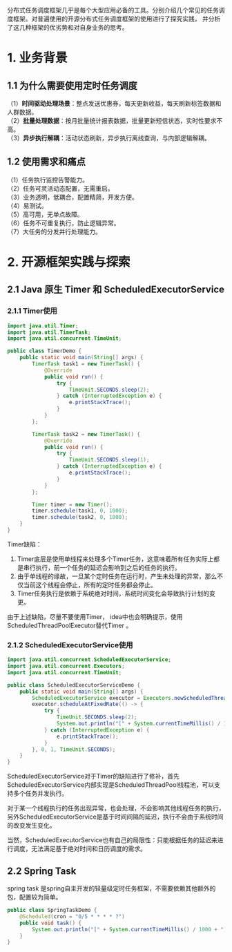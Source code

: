 
分布式任务调度框架几乎是每个大型应用必备的工具。分别介绍几个常见的任务调度框架。对普遍使用的开源分布式任务调度框架的使用进行了探究实践，
并分析了这几种框架的优劣势和对自身业务的思考。

# 1. 业务背景

## 1.1 为什么需要使用定时任务调度

（1）**时间驱动处理场景**：整点发送优惠券，每天更新收益，每天刷新标签数据和人群数据。  
（2）**批量处理数据**：按月批量统计报表数据，批量更新短信状态，实时性要求不高。  
（3）**异步执行解耦**：活动状态刷新，异步执行离线查询，与内部逻辑解耦。  

## 1.2 使用需求和痛点
（1）任务执行监控告警能力。  
（2）任务可灵活动态配置，无需重启。  
（3）业务透明，低耦合，配置精简，开发方便。  
（4）易测试。  
（5）高可用，无单点故障。  
（6）任务不可重复执行，防止逻辑异常。  
（7）大任务的分发并行处理能力。  

# 2. 开源框架实践与探索
## 2.1 Java 原生 **Timer** 和 **ScheduledExecutorService**
### 2.1.1 Timer使用

```java
import java.util.Timer;
import java.util.TimerTask;
import java.util.concurrent.TimeUnit;

public class TimerDemo {
    public static void main(String[] args) {
        TimerTask task1 = new TimerTask() {
            @Override
            public void run() {
                try {
                    TimeUnit.SECONDS.sleep(2);
                } catch (InterruptedException e) {
                    e.printStackTrace();
                }
            }
        };

        TimerTask task2 = new TimerTask() {
            @Override
            public void run() {
                try {
                    TimeUnit.SECONDS.sleep(1);
                } catch (InterruptedException e) {
                    e.printStackTrace();
                }
            }
        };

        Timer timer = new Timer();
        timer.schedule(task1, 0, 1000);
        timer.schedule(task2, 0, 1000);
    }
}
```
Timer缺陷： 
1. Timer底层是使用单线程来处理多个Timer任务，这意味着所有任务实际上都是串行执行，前一个任务的延迟会影响到之后的任务的执行。 
2. 由于单线程的缘故，一旦某个定时任务在运行时，产生未处理的异常，那么不仅当前这个线程会停止，所有的定时任务都会停止。 
3. Timer任务执行是依赖于系统绝对时间，系统时间变化会导致执行计划的变更。

由于上述缺陷，尽量不要使用Timer， idea中也会明确提示，使用ScheduledThreadPoolExecutor替代Timer 。

### 2.1.2 ScheduledExecutorService使用

```java
import java.util.concurrent.ScheduledExecutorService;
import java.util.concurrent.Executors;
import java.util.concurrent.TimeUnit;

public class ScheduledExecutorServiceDemo {
    public static void main(String[] args) {
        ScheduledExecutorService executor = Executors.newScheduledThreadPool(2);
        executor.scheduleAtFixedRate(() -> {
            try {
                TimeUnit.SECONDS.sleep(2);
                System.out.println("[" + System.currentTimeMillis() / 1000 + "] task");
            } catch (InterruptedException e) {
                e.printStackTrace();
            }
        }, 0, 1, TimeUnit.SECONDS);
    }
}
```
ScheduledExecutorService对于Timer的缺陷进行了修补，首先ScheduledExecutorService内部实现是ScheduledThreadPool线程池，可以支持多个任务并发执行。

对于某一个线程执行的任务出现异常，也会处理，不会影响其他线程任务的执行，另外ScheduledExecutorService是基于时间间隔的延迟，执行不会由于系统时间的改变发生变化。

当然，ScheduledExecutorService也有自己的局限性：只能根据任务的延迟来进行调度，无法满足基于绝对时间和日历调度的需求。

## 2.2 Spring Task
spring task 是spring自主开发的轻量级定时任务框架，不需要依赖其他额外的包，配置较为简单。

```java
public class SpringTaskDemo {
    @Scheduled(cron = "0/5 * * * * ?")
    public void task() {
        System.out.println("[" + System.currentTimeMillis() / 1000 + "] task");
    }
}
```


